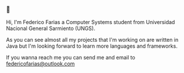 ### 🐯

Hi, I'm Federico Farias a Computer Systems student from Universidad Nacional General Sarmiento (UNGS).

As you can see almost all my projects that I'm working on are written in Java but I'm looking forward to learn more languages and frameworks.

If you wanna reach me you can send me and email to <federicofarias@outlook.com>

<!--
**frderickk/frderickk** is a ✨ _special_ ✨ repository because its `README.md` (this file) appears on your GitHub profile.

Here are some ideas to get you started:

- 🔭 I’m currently working on ...
- 🌱 I’m currently learning ...
- 👯 I’m looking to collaborate on ...
- 🤔 I’m looking for help with ...
- 💬 Ask me about ...
- 📫 How to reach me: ...
- 😄 Pronouns: ...
- ⚡ Fun fact: ...
-->
